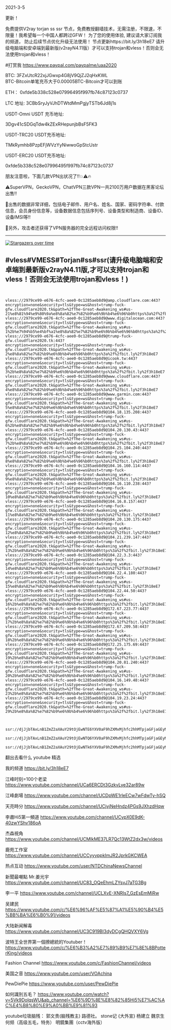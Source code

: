 2021-3-5

更新！

免费提供V2ray torjan ss ssr 节点，免费教授翻墙技术，无需注册，不限速，不限量！我希望每一个中国人都跨过GFW！
为了您的使用体验, 建议请大家订阅我的频道， 防止后续节点优化升级无法使用！   节点更新https://bit.ly/3h18eE7
请升级电脑端和安卓端到最新版(v2rayN4.11版）才可以支持trojan和vless！否则会无法使用trojan和vless！



#打赏我 https://www.paypal.com/paypalme/uaa2020

BTC:   3FZxUtcR22xjJGwxp4G8jV9QjZJ2qHxKWL                               
BTC-Bitcoin单笔充币大于0.00005BTC-Bitcoin才可以到账

ETH： 0xfde5b338c528e07996495f997fb74c87123c0737
  
LTC 地址:   3CBbSryJyVJhDTWtdMmPgjyTSTb6Jd8j1s



USDT-Omni USDT 充币地址:  

3Dgv41cSDGqTdw4kZExRHepunjbBsF5FK3

USDT-TRC20  USDT充币地址:

TMkRymhb8PzpEFjWVzYyNiwwoGpStcUstr

USDT-ERC20 USDT充币地址:
 
0xfde5b338c528e07996495f997fb74c87123c0737
 
 
朋友注意啦，下面几款VPN出状况了‼️💥⚠️🔥

⚠️SuperVPN，GeckoVPN，ChatVPN三款VPN一共2100万用户数据在黑客论坛出售‼️

💢出售的数据非常详细，包括电子邮件、用户名、姓名、国家、密码字符串、付款信息，会员身份信息等，设备数据信息包括序列号、设备类型和制造商、设备ID、设备IMSI等‼️

💢另外，攻击者还获得了VPN服务器的完全远程访问权限‼️

--------------------------------
[![Stargazers over time](
https://github.com/JACKUSR2089/v2ray-subscribed/blob/master/2-13.PNG)](https://starchart.cc/phlinhng/v2ray-tcp-tls-web)


 
#vless#VMESS#Torjan#ss#ssr(请升级电脑端和安卓端到最新版v2rayN4.11版,才可以支持trojan和vless！否则会无法使用trojan和vless！)
----------------------------------------------------------------------------------------------------------------------------------------------------
~~~


vless://2979ce99-e676-4cfc-aee0-0c1285aeb8d9@amp.cloudflare.com:443?encryption=none&security=tls&type=ws&host=trump-fuck-gfw.cloudflare2020.tk&path=%2fThe-Great-Awakening_ws#us-21%e8%81%94%e9%80%9a%e8%8a%82%e7%82%b9%e6%9b%b4%e6%96%b0https%3a%2f%2fbit.ly%2f3h18eE7
vless://2979ce99-e676-4cfc-aee0-0c1285aeb8d9@www.digitalocean.com:443?encryption=none&security=tls&type=ws&host=trump-fuck-gfw.cloudflare2020.tk&path=%2fThe-Great-Awakening_ws#us-1%2b%e7%94%b5%e4%bf%a1%e8%8a%82%e7%82%b9%e6%9b%b4%e6%96%b0https%3a%2f%2fbit.ly%2f3h18eE7
vless://2979ce99-e676-4cfc-aee0-0c1285aeb8d9@trump-fuck-gfw.cloudflare2020.tk:443?encryption=none&security=tls&type=ws&host=trump-fuck-gfw.cloudflare2020.tk&path=%2fThe-Great-Awakening_ws#us-2%e8%8a%82%e7%82%b9%e6%9b%b4%e6%96%b0https%3a%2f%2fbit.ly%2f3h18eE7
vless://2979ce99-e676-4cfc-aee0-0c1285aeb8d9@icook.tw:443?encryption=none&security=tls&type=ws&host=trump-fuck-gfw.cloudflare2020.tk&path=%2fThe-Great-Awakening_ws#us-3%2b%e8%8a%82%e7%82%b9%e6%9b%b4%e6%96%b0https%3a%2f%2fbit.ly%2f3h18eE7
vless://2979ce99-e676-4cfc-aee0-0c1285aeb8d9@www.cloudflare.com:443?encryption=none&security=tls&type=ws&host=trump-fuck-gfw.cloudflare2020.tk&path=%2fThe-Great-Awakening_ws#us-4%e8%8a%82%e7%82%b9%e6%9b%b4%e6%96%b0https%3a%2f%2fbit.ly%2f3h18eE7
vless://2979ce99-e676-4cfc-aee0-0c1285aeb8d9@www.garmin.com:443?encryption=none&security=tls&type=ws&host=trump-fuck-gfw.cloudflare2020.tk&path=%2fThe-Great-Awakening_ws#us-5%e8%8a%82%e7%82%b9%e6%9b%b4%e6%96%b0https%3a%2f%2fbit.ly%2f3h18eE7
vless://2979ce99-e676-4cfc-aee0-0c1285aeb8d9@104.18.135.208:443?encryption=none&security=tls&type=ws&host=trump-fuck-gfw.cloudflare2020.tk&path=%2fThe-Great-Awakening_ws#us-6%2b%e8%8a%82%e7%82%b9%e6%9b%b4%e6%96%b0https%3a%2f%2fbit.ly%2f3h18eE7
vless://2979ce99-e676-4cfc-aee0-0c1285aeb8d9@104.20.130.43:443?encryption=none&security=tls&type=ws&host=trump-fuck-gfw.cloudflare2020.tk&path=%2fThe-Great-Awakening_ws#us-7%2b%e8%8a%82%e7%82%b9%e6%9b%b4%e6%96%b0https%3a%2f%2fbit.ly%2f3h18eE7
vless://2979ce99-e676-4cfc-aee0-0c1285aeb8d9@104.25.104.240:443?encryption=none&security=tls&type=ws&host=trump-fuck-gfw.cloudflare2020.tk&path=%2fThe-Great-Awakening_ws#us-8%e8%8a%82%e7%82%b9%e6%9b%b4%e6%96%b0https%3a%2f%2fbit.ly%2f3h18eE7
vless://2979ce99-e676-4cfc-aee0-0c1285aeb8d9@104.16.160.114:443?encryption=none&security=tls&type=ws&host=trump-fuck-gfw.cloudflare2020.tk&path=%2fThe-Great-Awakening_ws#us-9%e8%8a%82%e7%82%b9%e6%9b%b4%e6%96%b0https%3a%2f%2fbit.ly%2f3h18eE7
vless://2979ce99-e676-4cfc-aee0-0c1285aeb8d9@104.16.110.238:443?encryption=none&security=tls&type=ws&host=trump-fuck-gfw.cloudflare2020.tk&path=%2fThe-Great-Awakening_ws#us-10%e8%8a%82%e7%82%b9%e6%9b%b4%e6%96%b0https%3a%2f%2fbit.ly%2f3h18eE7
vless://2979ce99-e676-4cfc-aee0-0c1285aeb8d9@104.16.8.157:443?encryption=none&security=tls&type=ws&host=trump-fuck-gfw.cloudflare2020.tk&path=%2fThe-Great-Awakening_ws#us-11%e8%8a%82%e7%82%b9%e6%9b%b4%e6%96%b0https%3a%2f%2fbit.ly%2f3h18eE7
vless://2979ce99-e676-4cfc-aee0-0c1285aeb8d9@104.20.130.175:443?encryption=none&security=tls&type=ws&host=trump-fuck-gfw.cloudflare2020.tk&path=%2fThe-Great-Awakening_ws#us-12%e8%8a%82%e7%82%b9%e6%9b%b4%e6%96%b0https%3a%2f%2fbit.ly%2f3h18eE7
vless://2979ce99-e676-4cfc-aee0-0c1285aeb8d9@104.21.239.147:443?encryption=none&security=tls&type=ws&host=trump-fuck-gfw.cloudflare2020.tk&path=%2fThe-Great-Awakening_ws#us-13%2b%e8%8a%82%e7%82%b9%e6%9b%b4%e6%96%b0https%3a%2f%2fbit.ly%2f3h18eE7
vless://2979ce99-e676-4cfc-aee0-0c1285aeb8d9@104.22.3.3:443?encryption=none&security=tls&type=ws&host=trump-fuck-gfw.cloudflare2020.tk&path=%2fThe-Great-Awakening_ws#us-14%e8%8a%82%e7%82%b9%e6%9b%b4%e6%96%b0https%3a%2f%2fbit.ly%2f3h18eE7
vless://2979ce99-e676-4cfc-aee0-0c1285aeb8d9@104.22.4.180:443?encryption=none&security=tls&type=ws&host=trump-fuck-gfw.cloudflare2020.tk&path=%2fThe-Great-Awakening_ws#us-15%e8%8a%82%e7%82%b9%e6%9b%b4%e6%96%b0https%3a%2f%2fbit.ly%2f3h18eE7
vless://2979ce99-e676-4cfc-aee0-0c1285aeb8d9@104.22.44.50:443?encryption=none&security=tls&type=ws&host=trump-fuck-gfw.cloudflare2020.tk&path=%2fThe-Great-Awakening_ws#us-16%2b%e8%8a%82%e7%82%b9%e6%9b%b4%e6%96%b0https%3a%2f%2fbit.ly%2f3h18eE7
vless://2979ce99-e676-4cfc-aee0-0c1285aeb8d9@172.67.223.77:443?encryption=none&security=tls&type=ws&host=trump-fuck-gfw.cloudflare2020.tk&path=%2fThe-Great-Awakening_ws#us-17%2b%e8%8a%82%e7%82%b9%e6%9b%b4%e6%96%b0https%3a%2f%2fbit.ly%2f3h18eE7
vless://2979ce99-e676-4cfc-aee0-0c1285aeb8d9@172.67.209.58:443?encryption=none&security=tls&type=ws&host=trump-fuck-gfw.cloudflare2020.tk&path=%2fThe-Great-Awakening_ws#us-18%2b%e8%8a%82%e7%82%b9%e6%9b%b4%e6%96%b0https%3a%2f%2fbit.ly%2f3h18eE7
vless://2979ce99-e676-4cfc-aee0-0c1285aeb8d9@172.25.175.69:443?encryption=none&security=tls&type=ws&host=trump-fuck-gfw.cloudflare2020.tk&path=%2fThe-Great-Awakening_ws#us-19%2b%e8%8a%82%e7%82%b9%e6%9b%b4%e6%96%b0https%3a%2f%2fbit.ly%2f3h18eE7
vless://2979ce99-e676-4cfc-aee0-0c1285aeb8d9@104.20.81.240:443?encryption=none&security=tls&type=ws&host=trump-fuck-gfw.cloudflare2020.tk&path=%2fThe-Great-Awakening_ws#us-20%2b%e8%8a%82%e7%82%b9%e6%9b%b4%e6%96%b0https%3a%2f%2fbit.ly%2f3h18eE7
vless://2979ce99-e676-4cfc-aee0-0c1285aeb8d9@104.16.149.48:443?encryption=none&security=tls&type=ws&host=trump-fuck-gfw.cloudflare2020.tk&path=%2fThe-Great-Awakening_ws#us-23%2b%e8%8a%82%e7%82%b9%e6%9b%b4%e6%96%b0https%3a%2f%2fbit.ly%2f3h18eE7
vless://2979ce99-e676-4cfc-aee0-0c1285aeb8d9@104.19.23.24:443?encryption=none&security=tls&type=ws&host=trump-fuck-gfw.cloudflare2020.tk&path=%2fThe-Great-Awakening_ws#us-29%2b%e8%8a%82%e7%82%b9%e6%9b%b4%e6%96%b0https%3a%2f%2fbit.ly%2f3h18eE7



ssr://djJjbTAxLnB1ZmZ2aXAuY29tOjEwNTE6YXV0aF9hZXMxMjhfc2hhMTpjaGFjaGEyMC1pZXRmOnBsYWluOlVHRnZablUvP29iZnNwYXJhbT1aakl4TVdNek9UWXdOaTV0YVdOeWIzTnZablF1WTI5dCZwcm90b3BhcmFtPU16azJNRFk2WnpKaVpqUm1NREpqTncmcmVtYXJrcz1XM1l5WFNEcHBwbm11Szh4TWk0Jmdyb3VwPTZidVk2SzZrNVlpRzU3dUU

ssr://djJjbTAxLnB1ZmZ2aXAuY29tOjEwNTQ6YXV0aF9hZXMxMjhfc2hhMTpjaGFjaGEyMC1pZXRmOnBsYWluOlVHRnZablUvP29iZnNwYXJhbT1aakl4TVdNek9UWXdOaTV0YVdOeWIzTnZablF1WTI5dCZwcm90b3BhcmFtPU16azJNRFk2WnpKaVpqUm1NREpqTncmcmVtYXJrcz1XM1l5WFNEcG42bmxtNzB3TVEmZ3JvdXA9NmJ1WTZLNms1WWlHNTd1RQ

ssr://djJjbTAxLnB1ZmZ2aXAuY29tOjEwNTk6YXV0aF9hZXMxMjhfc2hhMTpjaGFjaGEyMC1pZXRmOnBsYWluOlVHRnZablUvP29iZnNwYXJhbT1aakl4TVdNek9UWXdOaTV0YVdOeWIzTnZablF1WTI5dCZwcm90b3BhcmFtPU16azJNRFk2WnpKaVpqUm1NREpqTncmcmVtYXJrcz1XM1l5WFNEbGo3RG11YjR4Jmdyb3VwPTZidVk2SzZrNVlpRzU3dUU
 ~~~
翻出去看什么
youtube 精选

我的频道                       https://bit.ly/3h18eE7
 
江峰时刻=100个老梁                 https://www.youtube.com/channel/UCa6ERCDt3GzkvLye32ar89w

江峰劇場                  https://www.youtube.com/channel/UCDpWE1rleECw7wFdwTy-hSQ

天亮時分                  https://www.youtube.com/channel/UCjvjNeHndz4PGs9JXhzdHqw

李肅Hi5第一頻道            https://www.youtube.com/channel/UCvpX0E9dK-40zwYShv186oA

杰森視角                   https://www.youtube.com/channel/UCMIkME37LR7Qc13WtZ2dx3w/videos           
 
鹿苑工作室                 https://www.youtube.com/channel/UCCyyvppkImJR2JprkGKCWEA

热点互动                   https://www.youtube.com/user/NTDChinaNewsChannel

新聞最嘲點 Mr.姜光宇        https://www.youtube.com/channel/UC83_OQeEhmLZYsvJ7aTG3Bg

李一平                     https://www.youtube.com/channel/UCLXvE-XNRIs7_GzEsEmMiRw

吴建民                     https://www.youtube.com/c/%E6%96%AF%E5%87%A1%E5%90%B4%E5%BB%BA%E6%B0%91/videos

大陆新闻解毒                https://www.youtube.com/channel/UC3C919BI3dyDCgQHQVXY6Vg

波特王全世界第一個撩總統的Youtuber！https://www.youtube.com/c/%E6%B3%A2%E7%89%B9%E7%8E%8BPotterKing/videos

Fashion Channel            https://www.youtube.com/c/FashionChannel/videos

美国之音                    https://www.youtube.com/user/VOAchina  

PewDiePie                  https://www.youtube.com/user/PewDiePie 

如何識別五毛？             https://www.youtube.com/watch?v=5Vk9DolqsWU&ab_channel=%E6%9D%8E%E8%82%85Hi5%E7%AC%AC%E4%B8%80%E9%A0%BB%E9%81%93

youtube垃圾脑残： 郭文贵(脑残教主)  路德社。   stone记 {大外宣}  杨建立  魏京生   何频（高级五毛，特务）  明鏡集團（cctv海外版）
